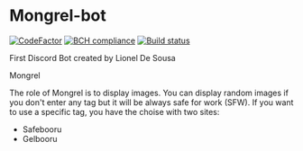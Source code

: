 # Mongrel-bot
[![CodeFactor](https://www.codefactor.io/repository/github/Lionel-De-Sousa/Mongrel-bot/badge)](https://www.codefactor.io/repository/github/Lionel-De-Sousa/Mongrel-bot)
[![BCH compliance](https://bettercodehub.com/edge/badge/Lionel-De-Sousa/Mongrel-bot?branch=master)](https://bettercodehub.com/)
[![Build status](https://ci.appveyor.com/api/projects/status/7xfg51rgaupm3w4w?svg=true)](https://ci.appveyor.com/project/Lionel-De-Sousa/mongrel-bot)</br>

First Discord Bot created by Lionel De Sousa

Mongrel

The role of Mongrel is to display images.
You can display random images if you don't enter any tag but it will be always safe for work (SFW).
If you want to use a specific tag, you have the choise with two sites:
- Safebooru
- Gelbooru
